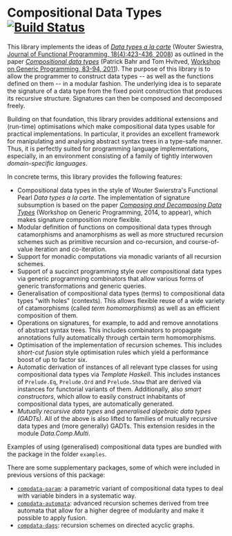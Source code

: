 # Compositional Data Types [![Build Status](https://travis-ci.org/pa-ba/compdata.svg?branch=master)](https://travis-ci.org/pa-ba/compdata)

This library implements the ideas of
[*Data types a la carte*](https://www.staff.science.uu.nl/%7Eswier004/Publications/DataTypesALaCarte.pdf)
(Wouter Swiestra,
[Journal of Functional Programming, 18(4):423-436, 2008](http://dx.doi.org/10.1017/S0956796808006758))
as outlined in the paper
[*Compositional data types*](http://www.diku.dk/~paba/pubs/entries/bahr11wgp.html)
(Patrick Bahr and Tom Hvitved,
[Workshop on Generic Programming, 83-94, 2011](http://dx.doi.org/10.1145/2036918.2036930)). The
purpose of this library is to allow the programmer to construct data
types -- as well as the functions defined on them -- in a modular
fashion. The underlying idea is to separate the signature of a data
type from the fixed point construction that produces its recursive
structure. Signatures can then be composed and decomposed freely.


Building on that foundation, this library provides additional
extensions and (run-time) optimisations which make compositional data
types usable for practical implementations. In particular, it provides
an excellent framework for manipulating and analysing abstract syntax
trees in a type-safe manner. Thus, it is perfectly suited for
programming language implementations, especially, in an environment
consisting of a family of tightly interwoven *domain-specific
languages*.

In concrete terms, this library provides the following
features:

* Compositional data types in the style of Wouter Swierstra's
   Functional Pearl *Data types a la carte*. The implementation of
   signature subsumption is based on the paper
   [*Composing and Decomposing Data Types*](http://www.pa-ba.net/pubs/entries/bahr14wgp.html)
   (Workshop on Generic Programming, 2014, to appear), which makes
   signature composition more flexible.
* Modular definition of functions on compositional data types through
   catamorphisms and anamorphisms as well as more structured recursion
   schemes such as primitive recursion and co-recursion, and
   course-of-value iteration and co-iteration.
* Support for monadic computations via monadic variants of all
   recursion schemes.
*  Support of a succinct programming style over compositional data types
   via generic programming combinators that allow various forms of
   generic transformations and generic queries.
*  Generalisation of compositional data types (terms) to
   compositional data types "with holes" (contexts). This allows
   flexible reuse of a wide variety of catamorphisms (called
   *term homomorphisms*) as well as an efficient composition of them.
*  Operations on signatures, for example, to add and remove
   annotations of abstract syntax trees. This includes combinators to
   propagate annotations fully automatically through certain
   term homomorphisms.
*  Optimisation of the implementation of recursion schemes. This
   includes *short-cut fusion* style optimisation rules which yield a
   performance boost of up to factor six.
*  Automatic derivation of instances of all relevant type classes for
   using compositional data types via *Template Haskell*. This includes
   instances of `Prelude.Eq`, `Prelude.Ord` and `Prelude.Show` that are
   derived via instances for functorial variants of them. Additionally,
   also *smart constructors*, which allow to easily construct inhabitants
   of compositional data types, are automatically generated.
*  *Mutually recursive data types* and
   *generalised algebraic data types (GADTs)*. All of the above is also lifted
   to families of mutually recursive data types and (more generally) GADTs.
   This extension resides in the module *Data.Comp.Multi*.

Examples of using (generalised) compositional data types are bundled
with the package in the folder `examples`.

There are some supplementary packages, some of which were included
in previous versions of this package:
* [`compdata-param`](https://hackage.haskell.org/package/compdata-param): a parametric
  variant of compositional data types to deal with variable binders
  in a systematic way. 
* [`compdata-automata`](https://hackage.haskell.org/package/compdata-automata):
  advanced recursion schemes derived from tree automata that allow for
  a higher degree of modularity and make it possible to apply fusion.
* [`compdata-dags`](https://hackage.haskell.org/package/compdata-dags): recursion
  schemes on directed acyclic graphs.

